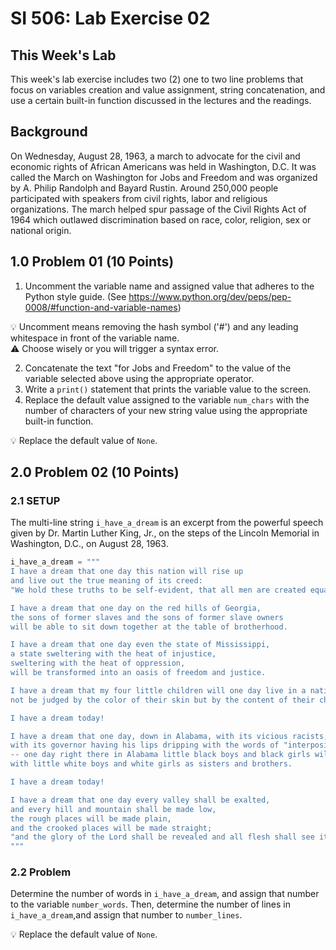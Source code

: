 # SI 506: Lab Exercise 02

## This Week's Lab

This week's lab exercise includes two (2) one to two line problems that focus on variables creation and value assignment, string concatenation, and use a certain built-in function discussed in the lectures and the readings.

## Background

On Wednesday, August 28, 1963, a march to advocate for the civil and economic rights of African Americans was held in Washington, D.C. It was called the March on Washington for Jobs and Freedom and was organized by A. Philip Randolph and Bayard Rustin. Around 250,000 people participated with speakers from civil rights, labor and religious organizations. The march helped spur passage of the Civil Rights Act of 1964 which outlawed discrimination based on race, color, religion, sex or national origin.

## 1.0 Problem 01 (10 Points)

1. Uncomment the variable name and assigned value that adheres to the Python style guide. (See https://www.python.org/dev/peps/pep-0008/#function-and-variable-names)

:bulb: Uncomment means removing the hash symbol ('#') and any leading whitespace in front of the variable name.\
:warning: Choose wisely or you will trigger a syntax error.

2. Concatenate the text "for Jobs and Freedom" to the value of the variable selected above using the appropriate operator.
3. Write a `print()` statement that prints the variable value to the screen.
4. Replace the default value assigned to the variable `num_chars` with the number of characters of your new string value using the appropriate built-in function.

:bulb: Replace the default value of `None`.

## 2.0 Problem 02 (10 Points)

### 2.1 SETUP

The multi-line string `i_have_a_dream` is an excerpt from the powerful speech given by Dr. Martin Luther King, Jr., on the steps of the Lincoln Memorial in Washington, D.C., on August 28, 1963.

```python
i_have_a_dream = """
I have a dream that one day this nation will rise up
and live out the true meaning of its creed:
"We hold these truths to be self-evident, that all men are created equal."

I have a dream that one day on the red hills of Georgia,
the sons of former slaves and the sons of former slave owners
will be able to sit down together at the table of brotherhood.

I have a dream that one day even the state of Mississippi,
a state sweltering with the heat of injustice,
sweltering with the heat of oppression,
will be transformed into an oasis of freedom and justice.

I have a dream that my four little children will one day live in a nation where they will
not be judged by the color of their skin but by the content of their character.

I have a dream today!

I have a dream that one day, down in Alabama, with its vicious racists,
with its governor having his lips dripping with the words of "interposition" and "nullification"
-- one day right there in Alabama little black boys and black girls will be able to join hands
with little white boys and white girls as sisters and brothers.

I have a dream today!

I have a dream that one day every valley shall be exalted,
and every hill and mountain shall be made low,
the rough places will be made plain,
and the crooked places will be made straight;
"and the glory of the Lord shall be revealed and all flesh shall see it together."
"""
```

### 2.2 Problem

Determine the number of words in `i_have_a_dream`, and assign that number to the variable `number_words`. Then, determine the number of lines in `i_have_a_dream`,and assign that number to `number_lines`.

:bulb: Replace the default value of `None`.
